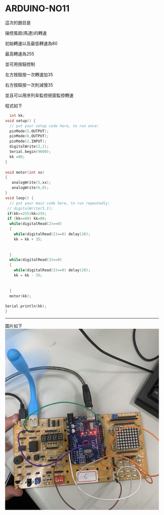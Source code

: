 # ARDUINO-NO11
這次的題目是<p>
操控風扇(馬達)的轉速<p>
初始轉速以及最低轉速為80<p>
最高轉速為255<p>
並可用按鈕控制<p>
左方按鈕按一次轉速加35<p>
右方按鈕按一次則減慢35<p>
並且可以用序列阜監控視窗監控轉速<p>
程式如下<p>
```c++
  int kk;
void setup() {
  // put your setup code here, to run once:
  pinMode(5,OUTPUT);
  pinMode(6,OUTPUT);
  pinMode(2,INPUT);
  digitalWrite(2,1);
  Serial.begin(9600); 
  kk =80;
}

void motor(int xx)
{
   analogWrite(5,xx);
   analogWrite(6,0);
}
void loop() {
  // put your main code here, to run repeatedly:
 // digitalWrite(5,1);
 if(kk>=255)kk=255;
 if (kk<=80) kk=80;
  while(digitalRead(2)==0)
  {
    while(digitalRead(2)==0) delay(20);
    kk = kk + 35;
    
    
  }
  while(digitalRead(3)==0)
  {
    while(digitalRead(3)==0) delay(20);
    kk = kk - 35;
    
    
  }
  motor(kk);

Serial.println(kk);
}
```
----------------
圖片如下
![image](https://github.com/qasx920624/ARDUINO-NO11/blob/main/27A17368-CF61-41B8-9B04-97D971E3C570.jpeg)
